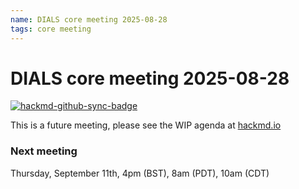 ```yaml
---
name: DIALS core meeting 2025-08-28
tags: core meeting
---
```


# DIALS core meeting 2025-08-28

[![hackmd-github-sync-badge](https://hackmd.io/9f6txNEaTJCnMj4H-hRaZQ/badge)](https://hackmd.io/9f6txNEaTJCnMj4H-hRaZQ)

This is a future meeting, please see the WIP agenda at [hackmd.io](https://hackmd.io/9f6txNEaTJCnMj4H-hRaZQ)


### Next meeting

Thursday, September 11th, 4pm (BST), 8am (PDT), 10am (CDT)
